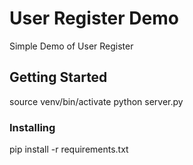 # User Register Demo

Simple Demo of User Register

## Getting Started

source venv/bin/activate
python server.py

### Installing

pip install -r requirements.txt
